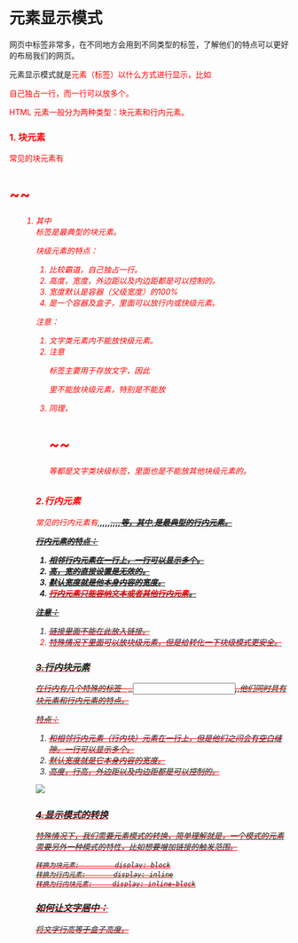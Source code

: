 # **元素显示模式**

网页中标签非常多，在不同地方会用到不同类型的标签，了解他们的特点可以更好的布局我们的网页。

元素显示模式就是<font color="red">元素（标签）以什么方式进行显示，比如<div>自己独占一行，而<span>一行可以放多个。

HTML 元素一般分为两种类型：<font color="red">块元素</font>和<font color = "red">行内元素</font>。

### **1. 块元素**

常见的块元素有<h1>~~<h6>  <p> <div> <ul> <ol> <li>其中<div>标签是最典型的块元素。

块级元素的特点：

1. 比较霸道，自己独占一行。
2. 高度，宽度，外边距以及内边距都是可以控制的。
3. 宽度默认是容器（父级宽度）的100%
4. 是一个容器及盒子，里面可以放行内或快级元素。

注意：

1. 文字类元素内不能放快级元素。
2. 注意<p>标签主要用于存放文字，因此<font color="red"><p>里不能放块级元素，特别是不能放<div></font>
3. 同理，<h1>~~<h6>等都是文字类块级标签，里面也是不能放其他块级元素的。

### **2.行内元素**

常见的行内元素有<a>,<strong>,<b>,<em>,<i>,<del>,<s>,<ins>,<u>,<span>等，其中,<span>是最典型的行内元素。

行内元素的特点：

1. 相邻行内元素在一行上，一行可以显示多个。
2. 高，宽的直接设置是无效的。
3. 默认宽度就是他本身内容的宽度。
4. <font color="red">行内元素只能容纳文本或者其他行内元素</font>。

注意：

1. 链接里面不能在此放入链接。
2. 特殊情况下<a>里面可以放块级元素，但是给<a>转化一下块级模式更安全。



### **3.行内块元素**

在行内有几个特殊的标签--,<img>,<input>,<td>,他们同时具有块元素和行内元素的特点。

特点：

1. 和相邻行内元素（行内块）元素在一行上，但是他们之间会有空白缝隙。一行可以显示多个。
2. 默认宽度就是它本身内容的宽度。
3. 高度，行高，外边距以及内边距都是可以控制的。





![](..\..\0.笔记图片\显示模式.png)





### **4.显示模式的转换**

特殊情况下，我们需要元素模式的转换，简单理解就是，一个模式的元素需要另外一种模式的特性，比如想要增加<a>链接的触发范围。

```text
转换为块元素:     	display: block
转换为行内元素:       display: inline
转换为行内块元素:     display: inline-block
```





### **如何让文字居中：**

将文字行高等于盒子高度。
